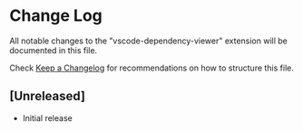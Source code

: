 # Change Log
All notable changes to the "vscode-dependency-viewer" extension will be documented in this file.

Check [Keep a Changelog](http://keepachangelog.com/) for recommendations on how to structure this file.

## [Unreleased]
- Initial release